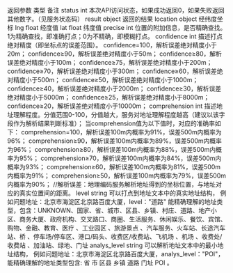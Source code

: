 返回参数 类型 备注
status int 本次API访问状态，如果成功返回0，如果失败返回其他数字。（见服务状态码）
result object 返回的结果
location object 经纬度坐标
lng float 经度值
lat float 纬度值
precise int 位置的附加信息，是否精确查找。1为精确查找，即准确打点；0为不精确，即模糊打点。
confidence int 描述打点绝对精度（即坐标点的误差范围）。
confidence=100，解析误差绝对精度小于20m；
confidence≥90，解析误差绝对精度小于50m；
confidence≥80，解析误差绝对精度小于100m；
confidence≥75，解析误差绝对精度小于200m；
confidence≥70，解析误差绝对精度小于300m；
confidence≥60，解析误差绝对精度小于500m；
confidence≥50，解析误差绝对精度小于1000m；
confidence≥40，解析误差绝对精度小于2000m；
confidence≥30，解析误差绝对精度小于5000m；
confidence≥25，解析误差绝对精度小于8000m；
confidence≥20，解析误差绝对精度小于10000m；
comprehension int 描述地址理解程度。分值范围0-100，分值越大，服务对地址理解程度越高（建议以该字段作为解析结果判断标准）；
当comprehension值为以下值时，对应的准确率如下：
comprehension=100，解析误差100m内概率为91%，误差500m内概率为96%；
comprehension≥90，解析误差100m内概率为89%，误差500m内概率为96%；
comprehension≥80，解析误差100m内概率为88%，误差500m内概率为95%；
comprehension≥70，解析误差100m内概率为84%，误差500m内概率为93%；
comprehension≥60，解析误差100m内概率为81%，误差500m内概率为91%；
comprehension≥50，解析误差100m内概率为79%，误差500m内概率为90%；
//解析误差：地理编码服务解析地址得到的坐标位置，与地址对应的真实位置间的距离。
level string 可以打点到地址文本中的真实地址结构，
例如问题地址：北京市海淀区北京路百度大厦，level："道路"
能精确理解的地址类型，包含：UNKNOWN、国家、省、城市、区县、乡镇、村庄、道路、地产小区、商务大厦、政府机构、交叉路口、商圈、生活服务、休闲娱乐、餐饮、宾馆、购物、金融、教育、医疗 、工业园区 、旅游景点 、汽车服务、火车站、长途汽车站、桥 、停车场/停车区、港口/码头、收费区/收费站、飞机场 、机场 、收费处/收费站 、加油站、绿地、门址
analys_level string 可以解析地址文本中的最小地址结构，
例如问题地址：北京市海淀区北京路百度大厦，analys_level："POI"，
能精确理解的地址类型包含: 省 市 区县 乡镇 道路 门址 POI 。
